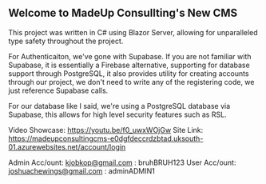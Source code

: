 ## Welcome to MadeUp Consullting's New CMS

This project was written in C# using Blazor Server, allowing for unparalleled type safety throughout the project.

For Authenticaiton, we've gone with Supabase. If you are not familiar with Supabase, it is essentially a Firebase alternative, supporting for database support through PostgreSQL, it also provides utility for creating accounts through our project, we don't need to write any of the registering code, we just reference Supabase calls.

For our database like I said, we're using a PostgreSQL database via Supabase, this allows for high level security features such as RSL.

Video Showcase: https://youtu.be/f0_uwxWOjGw
Site Link: https://madeupconsultingcms-e0dgfdeccrdzbtad.uksouth-01.azurewebsites.net/account/login

Admin Acc/ount: kjobkop@gmail.com : bruhBRUH123
User Acc/ount: joshuachewings@gmail.com : adminADMIN1
